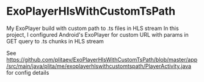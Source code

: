 # ExoPlayerHlsWithCustomTsPath
My ExoPlayer build with custom path to .ts files in HLS stream
In this project, I configured Android's ExoPlayer for custom URL with params in GET query to .ts chunks in HLS stream

See https://github.com/plitaev/ExoPlayerHlsWithCustomTsPath/blob/master/app/src/main/java/plita/me/exoplayerhlswithcustomtspath/PlayerActivity.java for config details
